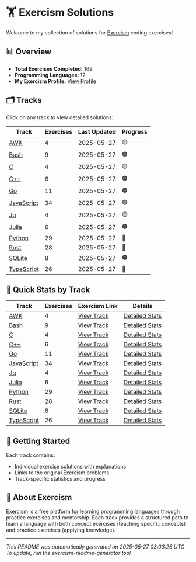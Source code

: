 # 🏋️ Exercism Solutions

Welcome to my collection of solutions for [Exercism](https://exercism.org/) coding exercises!

## 📊 Overview

- **Total Exercises Completed:** 169
- **Programming Languages:** 12
- **My Exercism Profile:** [View Profile](https://exercism.org/profiles/princemuel)

## 🗂️ Tracks

Click on any track to view detailed solutions:

| Track | Exercises | Last Updated | Progress |
|-------|-----------|--------------|----------|
| [AWK](awk/README.md) | 4 | 2025-05-27 | 🟡 |
| [Bash](bash/README.md) | 9 | 2025-05-27 | 🟠 |
| [C](c/README.md) | 4 | 2025-05-27 | 🟡 |
| [C++](cpp/README.md) | 6 | 2025-05-27 | 🟠 |
| [Go](go/README.md) | 11 | 2025-05-27 | 🟠 |
| [JavaScript](javascript/README.md) | 34 | 2025-05-27 | 🟢 |
| [Jq](jq/README.md) | 4 | 2025-05-27 | 🟡 |
| [Julia](julia/README.md) | 6 | 2025-05-27 | 🟠 |
| [Python](python/README.md) | 29 | 2025-05-27 | 🔵 |
| [Rust](rust/README.md) | 28 | 2025-05-27 | 🔵 |
| [SQLite](sqlite/README.md) | 8 | 2025-05-27 | 🟠 |
| [TypeScript](typescript/README.md) | 26 | 2025-05-27 | 🔵 |

## 🎯 Quick Stats by Track

| Track | Exercises | Exercism Link | Details |
|-------|-----------|---------------|----------|
| [AWK](awk/README.md) | 4 | [View Track](https://exercism.org/tracks/awk) | [Detailed Stats](awk/README.md) |
| [Bash](bash/README.md) | 9 | [View Track](https://exercism.org/tracks/bash) | [Detailed Stats](bash/README.md) |
| [C](c/README.md) | 4 | [View Track](https://exercism.org/tracks/c) | [Detailed Stats](c/README.md) |
| [C++](cpp/README.md) | 6 | [View Track](https://exercism.org/tracks/cpp) | [Detailed Stats](cpp/README.md) |
| [Go](go/README.md) | 11 | [View Track](https://exercism.org/tracks/go) | [Detailed Stats](go/README.md) |
| [JavaScript](javascript/README.md) | 34 | [View Track](https://exercism.org/tracks/javascript) | [Detailed Stats](javascript/README.md) |
| [Jq](jq/README.md) | 4 | [View Track](https://exercism.org/tracks/jq) | [Detailed Stats](jq/README.md) |
| [Julia](julia/README.md) | 6 | [View Track](https://exercism.org/tracks/julia) | [Detailed Stats](julia/README.md) |
| [Python](python/README.md) | 29 | [View Track](https://exercism.org/tracks/python) | [Detailed Stats](python/README.md) |
| [Rust](rust/README.md) | 28 | [View Track](https://exercism.org/tracks/rust) | [Detailed Stats](rust/README.md) |
| [SQLite](sqlite/README.md) | 8 | [View Track](https://exercism.org/tracks/sqlite) | [Detailed Stats](sqlite/README.md) |
| [TypeScript](typescript/README.md) | 26 | [View Track](https://exercism.org/tracks/typescript) | [Detailed Stats](typescript/README.md) |
## 🚀 Getting Started

Each track contains:
- Individual exercise solutions with explanations
- Links to the original Exercism problems
- Track-specific statistics and progress

## 📝 About Exercism

[Exercism](https://exercism.org/) is a free platform for learning programming languages through practice exercises and mentorship. Each track provides a structured path to learn a language with both concept exercises (teaching specific concepts) and practice exercises (applying knowledge).

---

*This README was automatically generated on 2025-05-27 03:03:26 UTC*
*To update, run the exercism-readme-generator tool*
